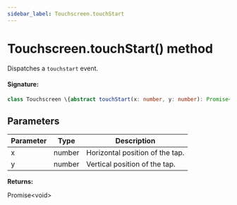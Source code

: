 ```yaml
---
sidebar_label: Touchscreen.touchStart
---
```


# Touchscreen.touchStart() method

Dispatches a `touchstart` event.

#### Signature:

```typescript
class Touchscreen \{abstract touchStart(x: number, y: number): Promise<void>;\}
```

## Parameters

| Parameter | Type   | Description                     |
| --------- | ------ | ------------------------------- |
| x         | number | Horizontal position of the tap. |
| y         | number | Vertical position of the tap.   |

**Returns:**

Promise&lt;void&gt;
